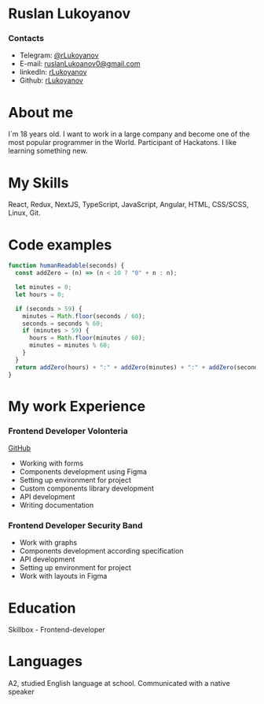 # Ruslan Lukoyanov

### Contacts

- Telegram: <a href='https://t.me/rlukoyanov'>@rLukoyanov</a>
- E-mail: ruslanLukoanov0@gmail.com
- linkedIn: <a href='https://www.linkedin.com/in/rlukoyanov/'>rLukoyanov</a>
- Github: <a href='https://github.com/rLukoyanov'>rLukoyanov</a>

# About me

I`m 18 years old. I want to work in a large company and become one of the most popular programmer in the World. Participant of Hackatons. I like learning something new.

# My Skills

React, Redux, NextJS, TypeScript, JavaScript, Angular, HTML, CSS/SCSS, Linux, Git.

# Code examples

```js
function humanReadable(seconds) {
  const addZero = (n) => (n < 10 ? "0" + n : n);

  let minutes = 0;
  let hours = 0;

  if (seconds > 59) {
    minutes = Math.floor(seconds / 60);
    seconds = seconds % 60;
    if (minutes > 59) {
      hours = Math.floor(minutes / 60);
      minutes = minutes % 60;
    }
  }
  return addZero(hours) + ":" + addZero(minutes) + ":" + addZero(seconds);
}
```

# My work Experience

### Frontend Developer Volonteria

<a href="https://github.com/ruslanTwink/Volonteria">GitHub</a>

- Working with forms
- Components development using Figma
- Setting up environment for project
- Custom components library development
- API development
- Writing documentation

### Frontend Developer Security Band

- Work with graphs
- Components development according specification
- API development
- Setting up environment for project
- Work with layouts in Figma

# Education

Skillbox - Frontend-developer

# Languages

A2, studied English language at school. Communicated with a native speaker
